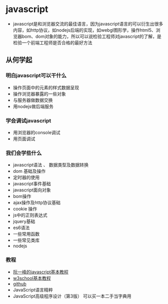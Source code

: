 # javascript
  - javascript是和浏览器交流的最佳语言，因为javascript语言的可以衍生出很多内容，如http协议，如nodejs后端的实现，如webgl图形学，操作html5、浏览器bom、dom对象的能力，所以可以说检验工程师对javascript的了解，是检验一个前端工程师是否合格的最好方法

## 从何学起

### 明白javascript可以干什么
  - 操作页面中的元素的样式数据呈现
  - 操作浏览器暴露的一些对象
  - 与服务器做数据交换
  - 用nodejs做后端服务
### 学会调试javascript
  - 用浏览器的console调试
  - 用页面调试

### 我们会学些什么
  - javascript语法 、 数据类型及数据转换
  - dom 基础及操作
  - 定时器的使用
  - javascript事件基础
  - javascript面向对象
  - bom操作
  - ajax操作及http协议基础
  - cookie 操作
  - js中的正则表达式
  - jquery基础
  - es6语法
  - 一些常用函数
  - 一些常见类库
  - nodejs

### 教程

  - <a href="http://javascript.ruanyifeng.com/">阮一峰的javascript基本教程</a>
  - <a href="http://www.w3school.com.cn/js/">w3school基本教程</a>
  - <a href="http://www.github.com">github</a>
  - JavaScript语言精粹
  - JavaScript高级程序设计（第3版） 可以买一本二手当字典用